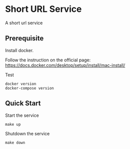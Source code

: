 # Short URL Service
A short url service

## Prerequisite
Install docker.

Follow the instruction on the official page: https://docs.docker.com/desktop/setup/install/mac-install/

Test
```
docker version
docker-compose version
```

## Quick Start
Start the service
```
make up
```

Shutdown the service
```
make down
```
